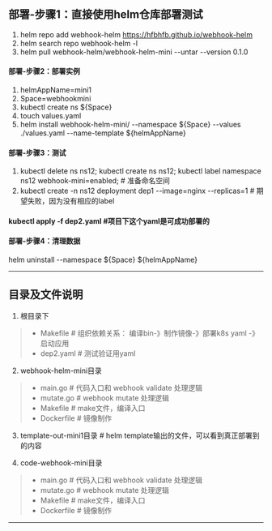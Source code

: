 
## 部署-步骤1：直接使用helm仓库部署测试
1. helm repo add webhook-helm https://hfbhfb.github.io/webhook-helm
2. helm search repo webhook-helm -l
3. helm pull webhook-helm/webhook-helm-mini  --untar --version 0.1.0

#### 部署-步骤2：部署实例

1. helmAppName=mini1
2. Space=webhookmini
3. kubectl create ns ${Space}
4. touch values.yaml
5. helm install webhook-helm-mini/ --namespace  ${Space} --values ./values.yaml --name-template ${helmAppName} 

#### 部署-步骤3：测试
1. kubectl delete ns ns12; kubectl create ns ns12; kubectl label namespace ns12 webhook-mini=enabled; # 准备命名空间
2. kubectl create -n ns12 deployment dep1 --image=nginx --replicas=1 # 期望失败，因为没有相应的label

#### kubectl apply -f dep2.yaml #项目下这个yaml是可成功部署的

#### 部署-步骤4：清理数据
helm uninstall --namespace  ${Space} ${helmAppName} 




---

## 目录及文件说明

1. 根目录下
>- Makefile # 组织依赖关系： 编译bin-》制作镜像-》部署k8s yaml -》启动应用
>- dep2.yaml # 测试验证用yaml

2. webhook-helm-mini目录
>- main.go # 代码入口和 webhook validate 处理逻辑
>- mutate.go # webhook mutate 处理逻辑
>- Makefile # make文件，编译入口
>- Dockerfile # 镜像制作

3. template-out-mini1目录 # helm template输出的文件，可以看到真正部署到的内容

4. code-webhook-mini目录
>- main.go # 代码入口和 webhook validate 处理逻辑
>- mutate.go # webhook mutate 处理逻辑
>- Makefile # make文件，编译入口
>- Dockerfile # 镜像制作


---
